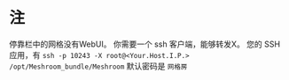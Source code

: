 # 注

停靠栏中的网格没有WebUI。 你需要一个 ssh 客户端，能够转发X。 您的 SSH 应用，有 `ssh -p 10243 -X root@<Your.Host.I.P.> /opt/Meshroom_bundle/Meshroom` 默认密码是 `网格房`
